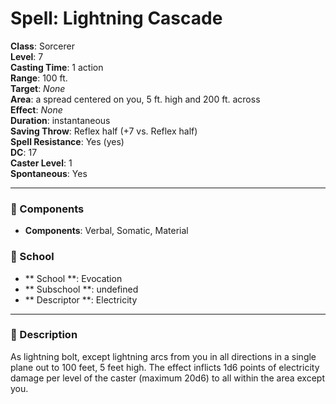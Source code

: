 
# Spell: Lightning Cascade
**Class**: Sorcerer  
**Level**: 7  
**Casting Time**: 1 action  
**Range**: 100 ft.  
**Target**: _None_  
**Area**: a spread centered on you, 5 ft. high and 200 ft. across  
**Effect**: _None_  
**Duration**: instantaneous  
**Saving Throw**: Reflex half (+7 vs. Reflex half)  
**Spell Resistance**: Yes (yes)  
**DC**: 17  
**Caster Level**: 1  
**Spontaneous**: Yes

---

### 🔮 Components
- **Components**: Verbal, Somatic, Material

### 🏫 School
- ** School **: Evocation
- ** Subschool **: undefined
- ** Descriptor **: Electricity
---

### 📜 Description
As lightning bolt, except lightning arcs from you in all directions in a single plane out to 100 feet, 5 feet high. The effect inflicts 1d6 points of electricity damage per level of the caster (maximum 20d6) to all within the area except you.
